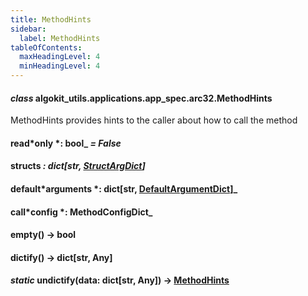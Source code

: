 ```yaml
---
title: MethodHints
sidebar:
  label: MethodHints
tableOfContents:
  maxHeadingLevel: 4
  minHeadingLevel: 4
---
```


#### _class_ algokit_utils.applications.app_spec.arc32.MethodHints

MethodHints provides hints to the caller about how to call the method

#### read*only *: bool\_ _= False_

#### structs _: dict[str, [StructArgDict](StructArgDict.md#algokit_utils.applications.app_spec.arc32.StructArgDict)]_

#### default*arguments *: dict[str, [DefaultArgumentDict](DefaultArgumentDict.md#algokit_utils.applications.app_spec.arc32.DefaultArgumentDict)]\_

#### call*config *: MethodConfigDict\_

#### empty() → bool

#### dictify() → dict[str, Any]

#### _static_ undictify(data: dict[str, Any]) → [MethodHints](#algokit_utils.applications.app_spec.arc32.MethodHints)
